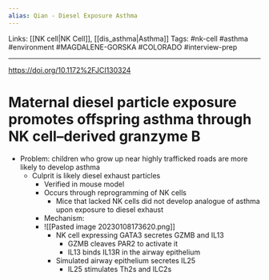 ```yaml
---
alias: Qian - Diesel Exposure Asthma
---
```


Links: [[NK cell|NK Cell]], [[dis_asthma|Asthma]]
Tags: #nk-cell #asthma #environment #MAGDALENE-GORSKA #COLORADO #interview-prep 

---

https://doi.org/10.1172%2FJCI130324

# Maternal diesel particle exposure promotes offspring asthma through NK cell–derived granzyme B

- Problem: children who grow up near highly trafficked roads are more likely to develop asthma
	- Culprit is likely diesel exhaust particles
		- Verified in mouse model
		- Occurs through reprogramming of NK cells
			- Mice that lacked NK cells did not develop analogue of asthma upon exposure to diesel exhaust
		- Mechanism:
		- ![[Pasted image 20230108173620.png]]
			- NK cell expressing GATA3 secretes GZMB and IL13
				- GZMB cleaves PAR2 to activate it
				- IL13 binds IL13R in the airway epithelium
			- Simulated airway epithelium secretes IL25
				- IL25 stimulates Th2s and ILC2s